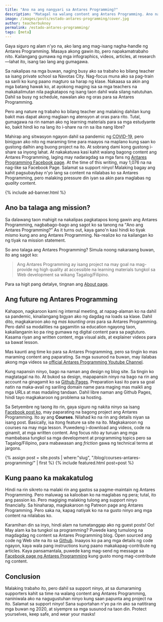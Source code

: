 ```yaml
---
title: "Ano na ang nangyari sa Antares Programming?"
description: "Matagal na walang content ang Antares Programming. Ano na ang nangyari dito?"
image: /images/posts/estado-antares-programming/cover.jpg
author: teacherbuknoy
permalink: /estado-antares-programming/
tags: [meta]
---
```

Gaya siguro ng alam n'yo na, ako lang ang mag-isang nagha-handle ng Antares Programming. Masaya akong gawin ito, pero napakamatrabaho nito. Kailangang gumawa ng mga infographics, videos, articles, at research&mdash;lahat ito, isang tao lang ang gumagawa.

Sa nakalipas na mga buwan, naging busy ako sa trabaho ko bilang teacher sa isang private school sa Navotas City. Nag-focus muna ako sa pag-train sa sarili ko kung paano magturo sa harap ng klase. Nakaasa sa akin ang mga batang hawak ko, at ayokong maging isa sa mga teachers na makakalimutan nila pagkatapos ng isang taon dahil wala silang natutuhan. Dahil sa busy ng schedule, nawalan ako ng oras para sa Antares Programming.

Pero ang nature ng trabaho ko bilang teacher ang malaking dahilan kung bakit mas dapat akong maglaan ng atensyon at oras para rito. Tutal, gumagawa na rin naman ako ng learning materials para sa mga estudyante ko, bakit hindi ko na lang ito i-share na rin sa iba nang libre?

Mahirap ang sitwasyon ngayon dahil sa pandemic ng <abbr title="Corona Virus Disease 2019">COVID-19</abbr>, pero binigyan ako nito ng maraming time para maayos na maplano kung saan ko gustong dalhin ang buong project na ito. At sobrang dami kong gustong i-share sa inyong lahat. At nakakatuwa kasi kahit walang bagong content ang Antares Programming, laging may nadaragdag sa mga fans ng [Antares Programming Facebook page](https://facebook.com/antaresprogramming). At the time of this writing, may 1,076 na na nag-like sa Facebook Page. Salamat sa support ninyo! Malaking bagay ang kahit pagsubaybay n'yo lang sa content na nilalabas ko sa Antares Programming, pero malaking pressure din iyan sa akin para maglabas ng <em>quality</em> content.

{% include ad-banner.html %}

## Ano ba talaga ang mission?

Sa dalawang taon mahigit na nakalipas pagkatapos kong gawin ang Antares Programming, nagbabago-bago ang sagot ko sa tanong na <q>Ano ang Antares Programming?</q> As it turns out, kaya gano'n kasi hindi ko tiyak mismo kung ano ang Antares Programming. Na-realize ko na kailangan ko ng tiyak na mission statement.

So ano talaga ang Antares Programming? Simula noong nakaraang buwan, ito ang sagot ko:

<blockquote>
    <p>Ang Antares Programming ay isang project na may goal na mag-provide ng high quality at accessible na learning materials tungkol sa Web development sa wikang Tagalog/Filipino.</p>
</blockquote>

Para sa higit pang detalye, tingnan ang [About page](/about/).

## Ang future ng Antares Programming

Kahapon, nagkaroon kami ng internal meeting, at napag-alaman ko na dahil sa pandemic, kinailangang bigyan ako ng dagdag na loads sa klase. Dahil dito, magkakaroon ako ng <em>mas kaunting oras</em> para sa Antares Programming. Pero dahil sa modalities na gagamitin sa education ngayong taon, kakailanganin ko pa ring gumawa ng digital content para sa pagtuturo. Kasama riyan ang written content, mga visual aids, at explainer videos para sa bawat lesson.

Mas kaunti ang time ko para sa Antares Programming, pero sa tingin ko mas maraming content ang paparating. Sa mga susunod na buwan, may ilalabas akong mga videos sa [official Antares Programming Youtube Channel](https://www.youtube.com/channel/UCO1MsyeMTHRPk3KoHgW8csw?view_as=subscriber).

Kung napansin ninyo, bago na naman ang design ng blog site. Sa tingin ko magtatagal na ito. At bukod sa design, mapapansin ninyo na bago na rin ang account na ginagamit ko sa [Github Pages](https://pages.github.io/). Preparation kasi ito para sa goal natin na maka-avail ng sariling domain name para maging mas maikli ang mga URLs at mas madaling tandaan. Dahil libre naman ang Github Pages, hindi tayo magkakaroon ng problema sa hosting.

Sa Setyembre ng taong ito rin, gaya siguro ng nakita ninyo sa isang [Facebook post ko](https://facebook.com/photo.php?fbid=159805335693455&id=100049919681798&set=a.105331254474197&source=56), may paparating na bagong project ang Antares Programming. Ito ay ang <b>Courses</b>. Nilahad ko na rin ang details niyan sa isang post. Basically, isa itong feature sa site na ito. Magkakaroon ng courses na may mga lesson. Puwedeng i-download ang videos, code na ginamit, at mga written content. Ang focus nito ay turuan ang mga mambabasa tungkol sa mga development at programming topics pero sa Tagalog/Filipino, para mabawasan ang <i>friction</i> gawa ng technical terms at jargons.

<aside>
{% assign post = site.posts | where:"slug", "/blog/courses-antares-programming/" | first %}
{% include featured.html post=post %}
</aside>

## Kung paano ka makakatulog

Hindi na rin sikreto na malaki rin ang gastos sa pagme-maintain ng Antares Programming. Pero maluwag sa kalooban ko na maglabas ng pera; tutal, ito ang passion ko. Pero magiging malaking tulong ang support ninyo financially. Sa hinaharap, magkakaroon ng Patreon page ang Antares Programming. Pero saka na, kapag natiyak ko na na gusto ninyo ang mga content na nilalabas ko.

Karamihan din sa inyo, hindi alam na tumatanggap ako ng guest posts! Oo! May alam ka ba tungkol sa programming? Puwede kang tumulong na magdagdag ng content sa Antares Programming blog. Open sourced ang code ng Web site na ito sa [Github](https://github.com/antaresprogramming/antaresprogramming.github.io/). Inaayos ko pa ang mga details ng code ngayon, kaya wala pang instructions kung paano makakapag-contribute ng articles. Kaya pansamantala, puwede kang mag-send ng message sa [Facebook page ng Antares Programming](https://facebook.com/antaresprogramming) kung gusto mong mag-contribute ng content.

## Conclusion

Malaking trabaho ito, pero dahil sa support ninyo, at sa dumaraming supporters kahit sa time na walang content ang Antares Programming, naniniwala ako na nagugustuhan ninyo kung saan papunta ang project na ito. Salamat sa support ninyo! Sana suportahan n'yo pa rin ako sa natitirang mga buwan ng 2020, at siyempre sa mga susunod na taon din. Protect yourselves, keep safe, and wear your masks!
